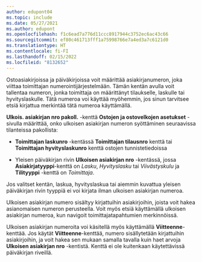 ```yaml
---
author: edupont04
ms.topic: include
ms.date: 05/27/2021
ms.author: edupont
ms.openlocfilehash: f1c6ead7a776d11ccc8917944c3752ec6ac43c66
ms.sourcegitcommit: ef80c461713fff1a75998766e7a4ed3a7c6121d0
ms.translationtype: HT
ms.contentlocale: fi-FI
ms.lasthandoff: 02/15/2022
ms.locfileid: "8132652"
---
```

Ostoasiakirjoissa ja päiväkirjoissa voit määrittää asiakirjanumeron, joka viittaa toimittajan numerointijärjestelmään. Tämän kentän avulla voit tallentaa numeron, jonka toimittaja on määrittänyt tilaukselle, laskulle tai hyvityslaskulle. Tätä numeroa voi käyttää myöhemmin, jos sinun tarvitsee etsiä kirjattua merkintää tätä numeroa käyttämällä.

**Ulkois. asiakirjan nro pakoll.** -kenttä **Ostojen ja ostovelkojen asetukset** -sivulla määrittää, onko ulkoisen asiakirjan numeron syöttäminen seuraavissa tilanteissa pakollista:

* **Toimittajan laskunro** -kentässä **Toimittajan tilausnro** kenttä tai **Toimittajan hyvityslaskunro** kenttä ostojen tunnistetiedoissa

* Yleisen päiväkirjan rivin **Ulkoisen asiakirjan nro** -kentässä, jossa **Asiakirjatyyppi**-kenttä on *Lasku*, *Hyvityslasku* tai *Viivästyskulu* ja **Tilityyppi** -kenttä on *Toimittaja*.

Jos valitset kentän, laskua, hyvityslaskua tai aiemmin kuvattua yleisen päiväkirjan rivin tyyppiä ei voi kirjata ilman ulkoisen asiakirjan numeroa.

Ulkoisen asiakirjan numero sisältyy kirjattuihin asiakirjoihin, joista voit hakea asianomaisen numeron perusteella. Voit myös etsiä käyttämällä ulkoisen asiakirjan numeroa, kun navigoit toimittajatapahtumien merkinnöissä.

Ulkoisen asiakirjan numeroita voi käsitellä myös käyttämällä **Viitteenne**-kenttää. Jos käytät **Viitteenne**-kenttää, numero sisällytetään kirjattuihin asiakirjoihin, ja voit hakea sen mukaan samalla tavalla kuin haet arvoja **Ulkoisen asiakirjan nro** -kentistä. Kenttä ei ole kuitenkaan käytettävissä päiväkirjan riveillä.
